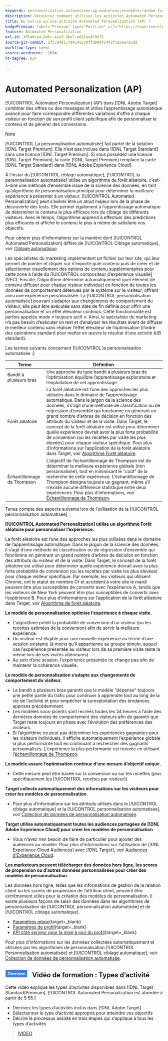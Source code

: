 ```yaml
---
keywords: personnalisation automatisée;ap;audiences;ensemble;random forest;bandit à plusieurs bras;échantillonnage thompson;ml;apprentissage automatique
description: Découvrez comment utiliser les activités Automated Personalization (AP) dans Adobe [!DNL Target] qui utilisent l’apprentissage automatique avancé pour faire correspondre différentes variations d’offre à chaque visiteur.
title: Qu’est-ce qu’une activité Automated Personalization (AP) ?
badgePremium: label="Premium" type="Positive" url="https://experienceleague.adobe.com/docs/target/using/introduction/intro.html?lang=en#premium newtab=true" tooltip="See what's included in Target Premium."
feature: Automated Personalization
exl-id: 3654dce4-0d6c-42a3-8be7-e081ec478075
source-git-commit: 2fc704a1779414a370ffd00ef5442fce36e7a5dd
workflow-type: tm+mt
source-wordcount: '1054'
ht-degree: 82%

---
```


# Automated Personalization (AP)

[!UICONTROL Automated Personalization] (AP) dans [!DNL Adobe Target] combiner des offres ou des messages et utilise l’apprentissage automatique avancé pour faire correspondre différentes variations d’offre à chaque visiteur en fonction de son profil client spécifique afin de personnaliser le contenu et de générer des conversions.

>[!NOTE]
>
>[!UICONTROL La personnalisation automatisée] fait partie de la solution [!DNL Target Premium]. Elle n’est pas incluse dans [!DNL Target Standard] sans une licence [!DNL Target Premium]. Si vous possédez une licence [!DNL Target Premium], la carte [!DNL Target Premium] remplace la carte [!DNL Target Standard] dans [!DNL Adobe Experience Cloud].

À l’instar du [!UICONTROL ciblage automatique], [!UICONTROL la personnalisation automatisée] utilise un algorithme de forêt aléatoire, c’est-à-dire une méthode d’ensemble issue de la science des données, en tant qu’algorithme de personnalisation principal pour déterminer la meilleure expérience à présenter à un visiteur. [!UICONTROL Automated Personalization] peut s’avérer être un atout majeur lors de la phase de découverte des tests. Elle permet également à l’apprentissage automatique de déterminer le contenu le plus efficace lors du ciblage de différents visiteurs. Avec le temps, l’algorithme apprend à effectuer des prédictions plus efficaces et affiche le contenu le plus à même de satisfaire vos objectifs.

Pour obtenir plus d’informations sur la manière dont [!UICONTROL Automated Personalization] diffère de [!UICONTROL Ciblage automatique], voir [Ciblage automatique](/help/main/c-activities/auto-target/auto-target-to-optimize.md).

Les spécialistes du marketing implémentent un fichier sur leur site, qui leur permet de pointer et cliquer sur n’importe quel contenu puis de créer et de sélectionner visuellement des options de contenu supplémentaires pour cette zone à l’aide du [!UICONTROL compositeur d’expérience visuelle] (VEC). Ensuite, l’algorithme détermine automatiquement quel élément de contenu diffuser pour chaque visiteur individuel en fonction de toutes les données de comportement détenues par le système sur le visiteur, offrant ainsi une expérience personnalisée. La [!UICONTROL personnalisation automatisée] pouvant s’adapter aux changements de comportement du visiteur, elle peut être exécutée sans date de fin définie pour offrir une personnalisation et un effet élévateur continus. Cette fonctionnalité est parfois appelée mode « toujours actif ». Ainsi, le spécialiste du marketing n’a pas besoin d’exécuter un test et d’analyser les résultats avant de diffuser le meilleur contenu sans réaliser l’effet élévateur de l’optimisation (l’ordre des opérations standard pour mettre en œuvre le résultat d’une activité A/B standard).

Les termes suivants concernent [!UICONTROL la personnalisation automatisée :]

| Terme | Définition |
|---|---|
| Bandit à plusieurs bras | Une approche du type bandit à plusieurs bras de l’optimisation équilibre l’apprentissage exploratoire et l’exploitation de cet apprentissage. |
| Forêt aléatoire | La forêt aléatoire est l’une des approches les plus utilisées dans le domaine de l’apprentissage automatique. Dans le jargon de la science des données, il s’agit d’une méthode de classification ou de régression d’ensemble qui fonctionne en générant un grand nombre d’arbres de décision en fonction des attributs du visiteur et de la visite. Dans Target, le concept de la forêt aléatoire est utilisé pour déterminer quelle expérience devrait avoir la plus forte probabilité de conversion (ou les recettes par visite les plus élevées) pour chaque visiteur spécifique. Pour plus d’informations sur l’application de la forêt aléatoire dans Target, voir [Algorithme Forêt aléatoire](/help/main/c-activities/t-automated-personalization/algo-random-forest.md). |
| Échantillonnage de Thompson | L’objectif de l’échantillonnage de Thompson est de déterminer la meilleure expérience globale (non personnalisée), tout en minimisant le &quot;coût&quot; de la recherche de cette expérience. L’échantillonnage de Thompson désigne toujours un gagnant, même s’il n’existe aucune différence statistique entre deux expériences. Pour plus d’informations, voir [Échantillonnage de Thompson](https://en.wikipedia.org/wiki/Thompson_sampling). |

Tenez compte des aspects suivants lors de l’utilisation de la [!UICONTROL personnalisation automatisée] :

**[!UICONTROL Automated Personalization] utilise un algorithme Forêt aléatoire pour personnaliser l’expérience.**

La forêt aléatoire est l’une des approches les plus utilisées dans le domaine de l’apprentissage automatique. Dans le jargon de la science des données, il s’agit d’une méthode de classification ou de régression d’ensemble qui fonctionne en générant un grand nombre d’arbres de décision en fonction des attributs du visiteur et de la visite. Dans Target, le concept de la forêt aléatoire est utilisé pour déterminer quelle expérience devrait avoir la plus forte probabilité de conversion (ou les recettes par visite les plus élevées) pour chaque visiteur spécifique. Par exemple, les visiteurs qui utilisent Chrome, ont le statut de membre Or et accèdent à votre site le mardi peuvent être plus susceptibles de convertir avec l’expérience A, tandis que les visiteurs de New York peuvent être plus susceptibles de convertir avec l’expérience B. Pour plus d’informations sur l’application de la forêt aléatoire dans Target, voir [Algorithme de forêt aléatoire](/help/main/c-activities/t-automated-personalization/algo-random-forest.md).

**Le modèle de personnalisation optimise l’expérience à chaque visite.**

* L’algorithme prédit la probabilité de conversion d’un visiteur (ou les recettes estimées de la conversion) afin de servir la meilleure expérience.
* Un visiteur est éligible pour une nouvelle expérience au terme d’une session existante (à moins qu’il appartienne au groupe témoin, auquel cas l’expérience présentée au visiteur lors de sa première visite reste la même lors de ses visites ultérieures).
* Au sein d’une session, l’expérience présentée ne change pas afin de maintenir la cohérence visuelle.

**Le modèle de personnalisation s’adapte aux changements de comportement du visiteur.**

* Le bandit à plusieurs bras garantit que le modèle &quot;dépense&quot; toujours une petite partie du trafic pour continuer à apprendre tout au long de la vie de l’activité et pour empêcher la surexploitation des tendances apprises précédemment.
* Les modèles sous-jacents sont recréés toutes les 24 heures à l’aide des dernières données de comportement des visiteurs afin de garantir que Target reste toujours en phase avec l’évolution des préférences des visiteurs.
* Si l’algorithme ne peut pas déterminer les expériences gagnantes pour les visiteurs individuels, il affiche automatiquement l’expérience globale la plus performante tout en continuant à rechercher des gagnants personnalisés. L’expérience la plus performante est trouvée en utilisant l’[échantillonnage de Thompson](https://en.wikipedia.org/wiki/Thompson_sampling).

**Le modèle assure l’optimisation continue d’une mesure d’objectif unique.**

* Cette mesure peut être basée sur la conversion ou sur les recettes (plus spécifiquement les [!UICONTROL recettes par visiteur]).

**Target collecte automatiquement des informations sur les visiteurs pour créer les modèles de personnalisation.**

* Pour plus d’informations sur les attributs utilisés dans le [!UICONTROL ciblage automatique] et la [!UICONTROL personnalisation automatisée], voir [Collection de données de personnalisation automatisée](/help/main/c-activities/t-automated-personalization/ap-data.md).

**Target utilise automatiquement toutes les audiences partagées de [!DNL Adobe Experience Cloud] pour créer les modèles de personnalisation**.

* Vous n’avez rien besoin de faire de particulier pour ajouter des audiences au modèle. Pour plus d’informations sur l’utilisation de [!DNL Experience Cloud Audiences] avec [!DNL Target], voir [Audiences d’Experience Cloud](/help/main/c-integrating-target-with-mac/mmp.md).

**Les marketeurs peuvent télécharger des données hors ligne, les scores de propension ou d’autres données personnalisées pour créer des modèles de personnalisation.**

Les données hors ligne, telles que les informations de gestion de la relation client ou les scores de propension de l’attrition client, peuvent être extrêmement utiles pour la création des modèles de personnalisation. Il existe plusieurs façons de saisir des données dans les algorithmes de personnalisation de [!UICONTROL personnalisation automatisée] et de [!UICONTROL ciblage automatique].

* [Paramètres mbox](https://experienceleague.adobe.com/docs/target-dev/developer/implementation/methods/methods-to-get-data-into-target.html){target=_blank}
* [Paramètres de profil](https://experienceleague.adobe.com/docs/target-dev/developer/implementation/methods/methods-to-get-data-into-target.html){target=_blank}
* [API côté serveur pour la mise à jour du profil](https://experienceleague.adobe.com/docs/target-dev/developer/implementation/methods/methods-to-get-data-into-target.html){target=_blank}

Pour plus d’informations sur les données collectées automatiquement et utilisées par les algorithmes de personnalisation [!UICONTROL Personnalisation automatisée] et [!UICONTROL ciblage automatique], voir [Collection de données de personnalisation automatisée](/help/main/c-activities/t-automated-personalization/ap-data.md).

## ![Badge d’aperçu](/help/main/assets/overview.png) Vidéo de formation : Types d’activité

Cette vidéo explique les types d’activités disponibles dans [!DNL Target Standard/Premium]. [!UICONTROL Automated Personalization est abordée à partir de 5:55.]

* Décrivez les types d’activités inclus dans [!DNL Adobe Target]
* Sélectionner le type d’activité approprié pour atteindre vos objectifs
* Décrire le processus assisté en trois étapes qui s’applique à tous les types d’activités

>[!VIDEO](https://video.tv.adobe.com/v/17386)
